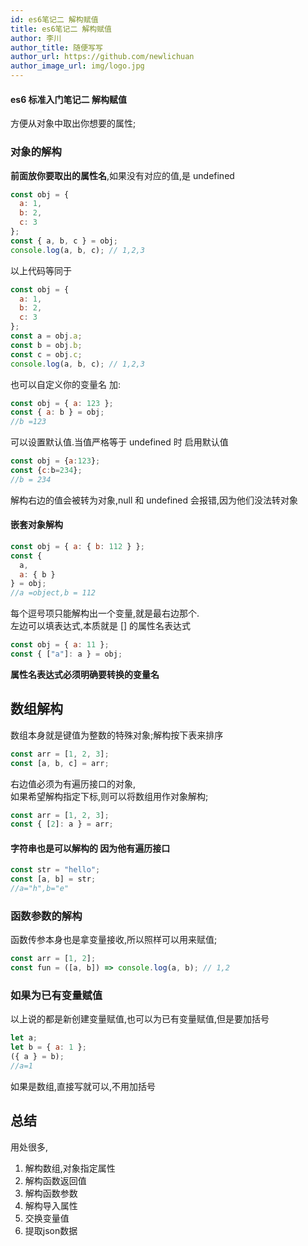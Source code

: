 ```yaml
---
id: es6笔记二 解构赋值
title: es6笔记二 解构赋值
author: 李川
author_title: 随便写写
author_url: https://github.com/newlichuan
author_image_url: img/logo.jpg
---
```


#### es6 标准入门笔记二 解构赋值

<!--truncate-->

方便从对象中取出你想要的属性;

### 对象的解构

**前面放你要取出的属性名**,如果没有对应的值,是 undefined

```js
const obj = {
  a: 1,
  b: 2,
  c: 3
};
const { a, b, c } = obj;
console.log(a, b, c); // 1,2,3
```

以上代码等同于

```js
const obj = {
  a: 1,
  b: 2,
  c: 3
};
const a = obj.a;
const b = obj.b;
const c = obj.c;
console.log(a, b, c); // 1,2,3
```

也可以自定义你的变量名 加:

```js
const obj = { a: 123 };
const { a: b } = obj;
//b =123
```

可以设置默认值.当值严格等于 undefined 时 启用默认值

```js
const obj = {a:123};
const {c:b=234};
//b = 234
```

解构右边的值会被转为对象,null 和 undefined 会报错,因为他们没法转对象

#### 嵌套对象解构

```js
const obj = { a: { b: 112 } };
const {
  a,
  a: { b }
} = obj;
//a =object,b = 112
```

每个逗号项只能解构出一个变量,就是最右边那个.  
左边可以填表达式,本质就是 [] 的属性名表达式

```js
const obj = { a: 11 };
const { ["a"]: a } = obj;
```

**属性名表达式必须明确要转换的变量名**

## 数组解构

数组本身就是键值为整数的特殊对象;解构按下表来排序

```js
const arr = [1, 2, 3];
const [a, b, c] = arr;
```

右边值必须为有遍历接口的对象,  
如果希望解构指定下标,则可以将数组用作对象解构;

```js
const arr = [1, 2, 3];
const { [2]: a } = arr;
```

#### 字符串也是可以解构的 因为他有遍历接口

```js
const str = "hello";
const [a, b] = str;
//a="h",b="e"
```

### 函数参数的解构

函数传参本身也是拿变量接收,所以照样可以用来赋值;

```js
const arr = [1, 2];
const fun = ([a, b]) => console.log(a, b); // 1,2
```

### 如果为已有变量赋值

以上说的都是新创建变量赋值,也可以为已有变量赋值,但是要加括号

```js
let a;
let b = { a: 1 };
({ a } = b);
//a=1
```

如果是数组,直接写就可以,不用加括号

## 总结 

用处很多,  
1. 解构数组,对象指定属性
2. 解构函数返回值
3. 解构函数参数
4. 解构导入属性
5. 交换变量值
6. 提取json数据
  